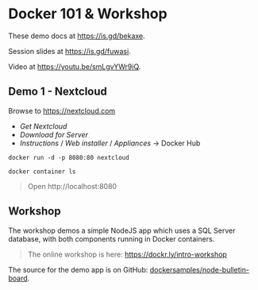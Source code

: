 # Docker 101 & Workshop

These demo docs at https://is.gd/bekaxe.

Session slides at https://is.gd/fuwasi.

Video at https://youtu.be/smLgvYWr9iQ.

## Demo 1 - Nextcloud

Browse to https://nextcloud.com

- _Get Nextcloud_
- _Download for Server_
- _Instructions_ / _Web installer_ / _Appliances_ -> Docker Hub

```
docker run -d -p 8080:80 nextcloud

docker container ls
```

> Open http://localhost:8080


## Workshop

The workshop demos a simple NodeJS app which uses a SQL Server database, with both components running in Docker containers.

> The online workshop is here: https://dockr.ly/intro-workshop

The source for the demo app is on GitHub: [dockersamples/node-bulletin-board](https://github.com/dockersamples/node-bulletin-board.git).
